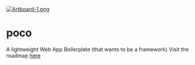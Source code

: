 [![Artboard-1.png](https://i.postimg.cc/c1vPqNv7/Artboard-1.png)](https://github.com/waltercraig/poco)

# poco
A lightweight Web App Boilerplate (that wants to be a framework)
Visit the roadmap [here](https://trello.com/b/Nog0k5z8/poco)